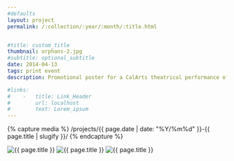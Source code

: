 ```yaml
---
#defaults
layout: project
permalink: /:collection/:year/:month/:title.html


#title: custom_title
thumbnail: orphans-2.jpg
#subtitle: optional_subtitle
date: 2014-04-13
tags: print event
description: Promotional poster for a CalArts theatrical performance of Lyle Kessler's "Orphans." The story is one of childhood bereavement and abandonment and the resulting loss of innocence.

#links:
#    -   title: Link_Header
#        url: localhost
#        text: Lorem_ipsum
---
```


<!-- set project media path -->
{% capture media %}
    /projects/{{ page.date | date: "%Y/%m%d" }}-{{ page.title | slugify }}/
{% endcapture %}
<!-- end -->

<!-- media -->
<img class="span8" src="{{ site.data.global_assets.placeholder }}" data-src="{{media|strip}}orphans-1.jpg" alt="{{ page.title }}">
<img class="span8" src="{{ site.data.global_assets.placeholder }}" data-src="{{media|strip}}orphans-2.jpg" alt="{{ page.title }}">
<img class="span8" src="{{ site.data.global_assets.placeholder }}" data-src="{{media|strip}}orphans-3.jpg" alt="{{ page.title }}">
